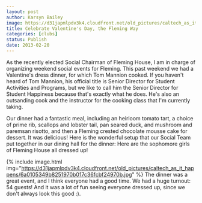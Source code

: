 ```yaml
---
layout: post
author: Karsyn Bailey
image: https://d31japmlpdv3k4.cloudfront.net/old_pictures/caltech_as_it_happens/6a0105349b8251970b017d412c13c8970c.jpg
title: Celebrate Valentine's Day, the Fleming Way
categories: [clubs]
status: Publish
date: 2013-02-20
---
```


As the recently elected Social Chairman of Fleming House, I am in charge of organizing weekend social events for Fleming. This past weekend we had a Valentine's dress dinner, for which Tom Mannion cooked. If you haven't heard of Tom Mannion, his official title is Senior Director for Student Activities and Programs, but we like to call him the Senior Director for Student Happiness because that's exactly what he does. He's also an outsanding cook and the instructor for the cooking class that I'm currently taking.

Our dinner had a fantastic meal, including an heirloom tomato tart, a choice of prime rib, scallops and lobster tail, pan seared duck, and mushroom and paremsan risotto, and then a Fleming crested chocolate mousse cake for dessert. It was delicious!
Here is the wonderful setup that our Social Team put together in our dining hall for the dinner:
Here are the sophomore girls of Fleming House all dressed up!


{% include image.html img="https://d31japmlpdv3k4.cloudfront.net/old_pictures/caltech_as_it_happens/6a0105349b8251970b017c36fcbf24970b.jpg" %}
The dinner was a great event, and I think everyone had a good time. We had a huge turnout: 54 guests! And it was a lot of fun seeing everyone dressed up, since we don't always look this good :).

